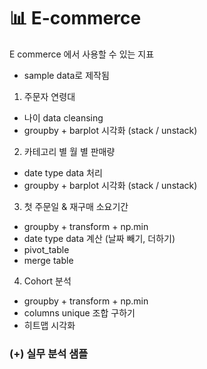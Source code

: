 # 📊 E-commerce
E commerce 에서 사용할 수 있는 지표
* sample data로 제작됨

1. 주문자 연령대  
 - 나이 data cleansing
 - groupby + barplot 시각화 (stack / unstack)
 
2. 카테고리 별 월 별 판매량 
 - date type data 처리
 - groupby + barplot 시각화 (stack / unstack)

3. 첫 주문일 & 재구매 소요기간 
 - groupby + transform + np.min
 - date type data 계산 (날짜 빼기, 더하기)
 - pivot_table 
 - merge table
 
4. Cohort 분석
 - groupby + transform + np.min
 - columns unique 조합 구하기
 - 히트맵 시각화

### (+) 실무 분석 샘플
